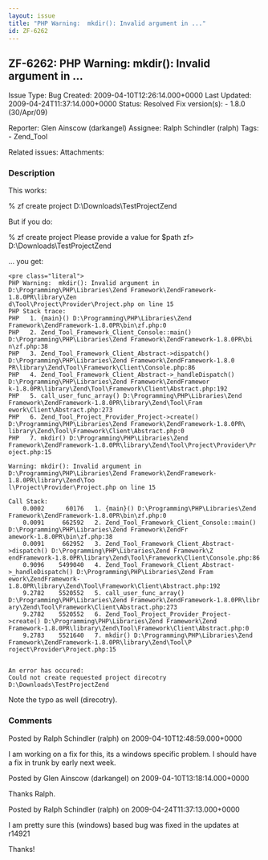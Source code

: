 ```yaml
---
layout: issue
title: "PHP Warning:  mkdir(): Invalid argument in ..."
id: ZF-6262
---
```


ZF-6262: PHP Warning: mkdir(): Invalid argument in ...
------------------------------------------------------

 Issue Type: Bug Created: 2009-04-10T12:26:14.000+0000 Last Updated: 2009-04-24T11:37:14.000+0000 Status: Resolved Fix version(s): - 1.8.0 (30/Apr/09)
 
 Reporter:  Glen Ainscow (darkangel)  Assignee:  Ralph Schindler (ralph)  Tags: - Zend\_Tool
 
 Related issues: 
 Attachments: 
### Description

This works:

% zf create project D:\\Downloads\\TestProjectZend

But if you do:

% zf create project Please provide a value for $path zf> D:\\Downloads\\TestProjectZend

... you get:

 
    <pre class="literal">
    PHP Warning:  mkdir(): Invalid argument in D:\Programming\PHP\Libraries\Zend Framework\ZendFramework-1.8.0PR\library\Zen
    d\Tool\Project\Provider\Project.php on line 15
    PHP Stack trace:
    PHP   1. {main}() D:\Programming\PHP\Libraries\Zend Framework\ZendFramework-1.8.0PR\bin\zf.php:0
    PHP   2. Zend_Tool_Framework_Client_Console::main() D:\Programming\PHP\Libraries\Zend Framework\ZendFramework-1.8.0PR\bi
    n\zf.php:38
    PHP   3. Zend_Tool_Framework_Client_Abstract->dispatch() D:\Programming\PHP\Libraries\Zend Framework\ZendFramework-1.8.0
    PR\library\Zend\Tool\Framework\Client\Console.php:86
    PHP   4. Zend_Tool_Framework_Client_Abstract->_handleDispatch() D:\Programming\PHP\Libraries\Zend Framework\ZendFramewor
    k-1.8.0PR\library\Zend\Tool\Framework\Client\Abstract.php:192
    PHP   5. call_user_func_array() D:\Programming\PHP\Libraries\Zend Framework\ZendFramework-1.8.0PR\library\Zend\Tool\Fram
    ework\Client\Abstract.php:273
    PHP   6. Zend_Tool_Project_Provider_Project->create() D:\Programming\PHP\Libraries\Zend Framework\ZendFramework-1.8.0PR\
    library\Zend\Tool\Framework\Client\Abstract.php:0
    PHP   7. mkdir() D:\Programming\PHP\Libraries\Zend Framework\ZendFramework-1.8.0PR\library\Zend\Tool\Project\Provider\Pr
    oject.php:15
    
    Warning: mkdir(): Invalid argument in D:\Programming\PHP\Libraries\Zend Framework\ZendFramework-1.8.0PR\library\Zend\Too
    l\Project\Provider\Project.php on line 15
    
    Call Stack:
        0.0002      60176   1. {main}() D:\Programming\PHP\Libraries\Zend Framework\ZendFramework-1.8.0PR\bin\zf.php:0
        0.0091     662592   2. Zend_Tool_Framework_Client_Console::main() D:\Programming\PHP\Libraries\Zend Framework\ZendFr
    amework-1.8.0PR\bin\zf.php:38
        0.0091     662952   3. Zend_Tool_Framework_Client_Abstract->dispatch() D:\Programming\PHP\Libraries\Zend Framework\Z
    endFramework-1.8.0PR\library\Zend\Tool\Framework\Client\Console.php:86
        0.9096    5499040   4. Zend_Tool_Framework_Client_Abstract->_handleDispatch() D:\Programming\PHP\Libraries\Zend Fram
    ework\ZendFramework-1.8.0PR\library\Zend\Tool\Framework\Client\Abstract.php:192
        9.2782    5520552   5. call_user_func_array() D:\Programming\PHP\Libraries\Zend Framework\ZendFramework-1.8.0PR\libr
    ary\Zend\Tool\Framework\Client\Abstract.php:273
        9.2782    5520552   6. Zend_Tool_Project_Provider_Project->create() D:\Programming\PHP\Libraries\Zend Framework\Zend
    Framework-1.8.0PR\library\Zend\Tool\Framework\Client\Abstract.php:0
        9.2783    5521640   7. mkdir() D:\Programming\PHP\Libraries\Zend Framework\ZendFramework-1.8.0PR\library\Zend\Tool\P
    roject\Provider\Project.php:15
    
    
    An error has occured:
    Could not create requested project direcotry D:\Downloads\TestProjectZend


Note the typo as well (direcotry).

 

 

### Comments

Posted by Ralph Schindler (ralph) on 2009-04-10T12:48:59.000+0000

I am working on a fix for this, its a windows specific problem. I should have a fix in trunk by early next week.

 

 

Posted by Glen Ainscow (darkangel) on 2009-04-10T13:18:14.000+0000

Thanks Ralph.

 

 

Posted by Ralph Schindler (ralph) on 2009-04-24T11:37:13.000+0000

I am pretty sure this (windows) based bug was fixed in the updates at r14921

Thanks!

 

 